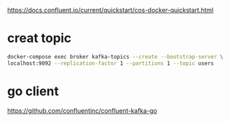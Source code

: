 https://docs.confluent.io/current/quickstart/cos-docker-quickstart.html

# creat topic

```sh
docker-compose exec broker kafka-topics --create --bootstrap-server \
localhost:9092 --replication-factor 1 --partitions 1 --topic users
```

# go client
https://github.com/confluentinc/confluent-kafka-go
